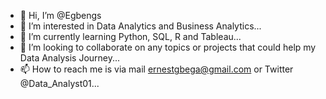 - 👋 Hi, I’m @Egbengs
- 👀 I’m interested in Data Analytics and Business Analytics...
- 🌱 I’m currently learning Python, SQL, R and Tableau...
- 💞️ I’m looking to collaborate on any topics or projects that could help my Data Analysis Journey...
- 📫 How to reach me is via mail ernestgbega@gmail.com or Twitter @Data_Analyst01...

<!---
Egbengs/Egbengs is a ✨ special ✨ repository because its `README.md` (this file) appears on your GitHub profile.
You can click the Preview link to take a look at your changes.
--->
